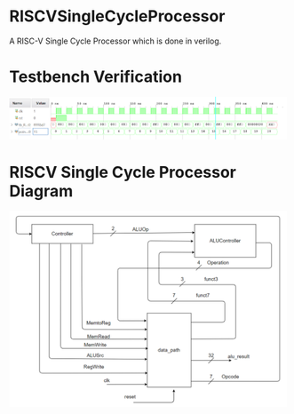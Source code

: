# RISCVSingleCycleProcessor
A RISC-V Single Cycle Processor which is done in verilog. 

# Testbench Verification
<img src = "RISCVSingleCycleProcessorImages/ProcessorTestbench.png" width= "500" >

# RISCV Single Cycle Processor Diagram
<img src = "RISCVSingleCycleProcessorImages/ProcessorDiagram.png" width= "500" >
